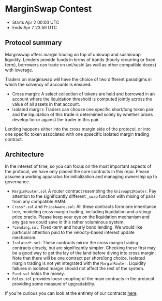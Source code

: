 # MarginSwap Contest
- Starts Apr 2 00:00 UTC
- Ends Apr 7 23:59 UTC

## Protocol summary

Marginswap offers margin trading on top of uniswap and sushiswap liquidity.
Lenders provide funds in terms of bonds (hourly recurring or fixed term), borrowers can trade on uni/sushi (as well as other compatible dexes) with leverage.

Traders on marginswap will have the choice of two different paradigms in which the solvency of accounts is ensured:
* Cross margin: A select collection of tokens are held and borrowed in an account where the liquidation threshold is computed jointly across the value of all assets in that account.
* Isolated margin: Traders can choose one specific short/long token pair and the liquidation of this trade is determined solely by whether prices develop for or against the trader in this pair.

Lending happens either into the cross margin side of the protocol, or into one specific token associated with one spsecific isolated margin trading contract.

## Architecture

In the interest of time, so you can focus on the most important aspects of the protocol, we have only placed the core contracts in this repo. Please assume a working apparatus for initialization and managing ownership up to governance.

* `MarginRouter.sol` A router contract resembling the `UniswapV2Router`. Pay attention to the significantly different `_swap` function with mixing of pairs from any compatible AMM.
* `Cross*.sol` and `PriceAware.sol`: All these contracts form one inheritance tree, modeling cross margin trading, including liquidation and a stingy price oracle. Please keep your eye on the liquidation mechanism and any gas we could save in this rather voluminous system.
* `*Lending.sol`: Fixed-term and hourly bond lending. We would like particular attention paid to the velocity-based interest update mechanism.
* `Isolated*.sol`: These contracts mirror the cross margin trading contracts closely, but are significantly simpler. Checking these first may be a good way to get the lay of the land before diving into cross margin. Note that there will be one contract per short/long choice. Isolated margin trading is not yet integrated with the `MarginRouter`. Liquidity failures in isolated margin should not affect the rest of the system.
* `Fund.sol` holds the money.
* `Roles.sol` provides loose coupling of the main contracts in the protocol providing some measure of upgradability.

If you're curious you can look at the entirety of our contracts [here](https://github.com/marginswap/marginswap-core).
